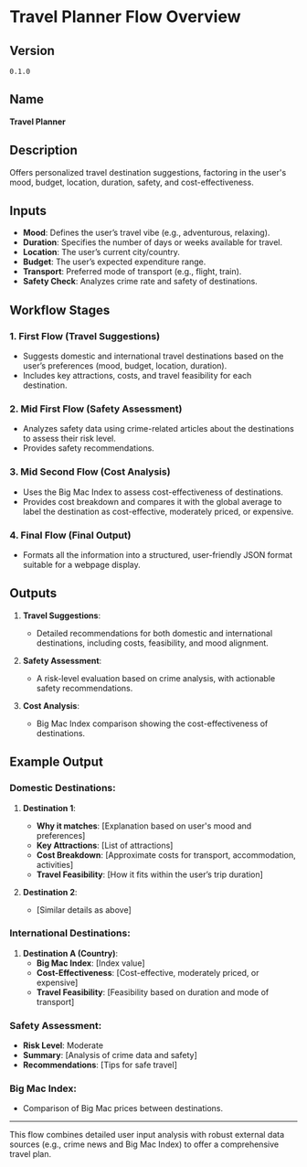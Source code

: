 # Travel Planner Flow Overview

## Version
`0.1.0`

## Name
**Travel Planner**

## Description
Offers personalized travel destination suggestions, factoring in the user's mood, budget, location, duration, safety, and cost-effectiveness.

## Inputs
- **Mood**: Defines the user’s travel vibe (e.g., adventurous, relaxing).
- **Duration**: Specifies the number of days or weeks available for travel.
- **Location**: The user’s current city/country.
- **Budget**: The user’s expected expenditure range.
- **Transport**: Preferred mode of transport (e.g., flight, train).
- **Safety Check**: Analyzes crime rate and safety of destinations.

## Workflow Stages

### 1. **First Flow (Travel Suggestions)**
   - Suggests domestic and international travel destinations based on the user’s preferences (mood, budget, location, duration).
   - Includes key attractions, costs, and travel feasibility for each destination.

### 2. **Mid First Flow (Safety Assessment)**
   - Analyzes safety data using crime-related articles about the destinations to assess their risk level.
   - Provides safety recommendations.

### 3. **Mid Second Flow (Cost Analysis)**
   - Uses the Big Mac Index to assess cost-effectiveness of destinations.
   - Provides cost breakdown and compares it with the global average to label the destination as cost-effective, moderately priced, or expensive.

### 4. **Final Flow (Final Output)**
   - Formats all the information into a structured, user-friendly JSON format suitable for a webpage display.

## Outputs
1. **Travel Suggestions**:
   - Detailed recommendations for both domestic and international destinations, including costs, feasibility, and mood alignment.

2. **Safety Assessment**:
   - A risk-level evaluation based on crime analysis, with actionable safety recommendations.

3. **Cost Analysis**:
   - Big Mac Index comparison showing the cost-effectiveness of destinations.

## Example Output

### Domestic Destinations:
1. **Destination 1**:
   - **Why it matches**: [Explanation based on user's mood and preferences]
   - **Key Attractions**: [List of attractions]
   - **Cost Breakdown**: [Approximate costs for transport, accommodation, activities]
   - **Travel Feasibility**: [How it fits within the user’s trip duration]

2. **Destination 2**:
   - [Similar details as above]

### International Destinations:
1. **Destination A (Country)**:
   - **Big Mac Index**: [Index value]
   - **Cost-Effectiveness**: [Cost-effective, moderately priced, or expensive]
   - **Travel Feasibility**: [Feasibility based on duration and mode of transport]

### Safety Assessment:
- **Risk Level**: Moderate
- **Summary**: [Analysis of crime data and safety]
- **Recommendations**: [Tips for safe travel]

### Big Mac Index:
- Comparison of Big Mac prices between destinations.

---

This flow combines detailed user input analysis with robust external data sources (e.g., crime news and Big Mac Index) to offer a comprehensive travel plan.
